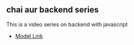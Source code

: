 ## chai aur backend series

This is a video series on backend with javascript

- [Model Link](https://app.eraser.io/workspace/YtPqZ1VogxGy1jzIDkzj)
